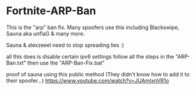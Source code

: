 # Fortnite-ARP-Ban
This is the "arp" ban fix. Many spoofers use this including Blackswipe, Sauna aka unflaG & many more.


 Sauna & alexzeeel need to stop spreading lies :) 

all this does is disable certain ipv6 settings
follow all the steps in the "ARP-Ban.txt" then use the "ARP-Ban-Fix.bat"


proof of sauna using this public method (They didn't know how to add it to their spoofer...)
https://www.youtube.com/watch?v=JUAmIxnVR1o
